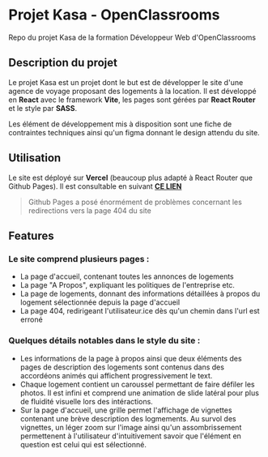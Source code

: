 # Projet Kasa - OpenClassrooms

Repo du projet Kasa de la formation Développeur Web d'OpenClassrooms

## Description du projet
Le projet Kasa est un projet dont le but est de développer le site d'une agence de voyage proposant des logements à la location.
Il est développé en **React** avec le framework **Vite**, les pages sont gérées par **React Router** et le style par **SASS**.

Les élément de développement mis à disposition sont une fiche de contraintes techniques ainsi qu'un figma donnant le design attendu du site.

## Utilisation
Le site est déployé sur **Vercel** (beaucoup plus adapté à React Router que Github Pages).
Il est consultable en suivant **<a href="https://kasa-project-pnb4.vercel.app/" target="_blank">CE LIEN</a>**
> Github Pages a posé énormément de problèmes concernant les redirections vers la page 404 du site

## Features
### Le site comprend plusieurs pages :
 - La page d'accueil, contenant toutes les annonces de logements
 - La page "A Propos", expliquant les politiques de l'entreprise etc.
 - La page de logements, donnant des informations détaillées à propos du logement sélectionnée depuis la page d'accueil
 - La page 404, redirigeant l'utilisateur.ice dès qu'un chemin dans l'url est erroné

### Quelques détails notables dans le style du site :
 - Les informations de la page à propos ainsi que deux éléments des pages de description des logements sont contenus dans des accordéons animés qui affichent progressivement le text.
 - Chaque logement contient un caroussel permettant de faire défiler les photos. Il est infini et comprend une animation de slide latéral pour plus de fluidité visuelle lors des intéractions.
 - Sur la page d'accueil, une grille permet l'affichage de vignettes contenant une brève description des logmements. Au survol des vignettes, un léger zoom sur l'image ainsi qu'un assombrissement permettenent à l'utilisateur d'intuitivement savoir que l'élément en question est celui qui est sélectionné.